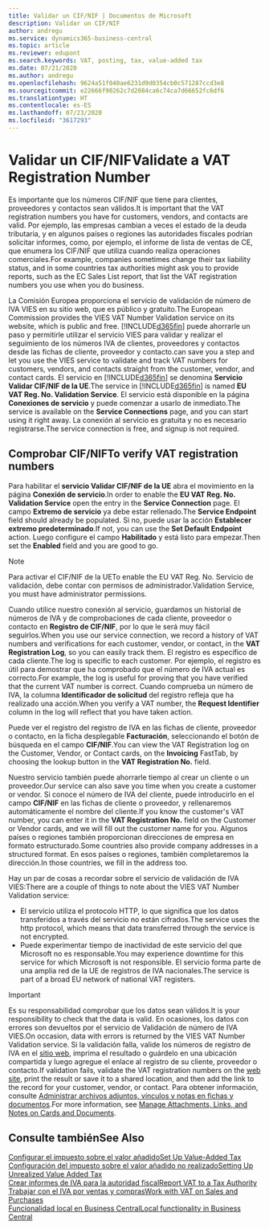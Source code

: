 ```yaml
---
title: Validar un CIF/NIF | Documentos de Microsoft
description: Validar un CIF/NIF
author: andregu
ms.service: dynamics365-business-central
ms.topic: article
ms.reviewer: edupont
ms.search.keywords: VAT, posting, tax, value-added tax
ms.date: 07/21/2020
ms.author: andregu
ms.openlocfilehash: 9624a51f040ae6231d9d0354cb0c571287ccd3e8
ms.sourcegitcommit: e22666f90262c7d2084ca6c74ca7d66652fc6df6
ms.translationtype: HT
ms.contentlocale: es-ES
ms.lasthandoff: 07/23/2020
ms.locfileid: "3617293"
---
```

# <a name="validate-a-vat-registration-number"></a><span data-ttu-id="feff9-103">Validar un CIF/NIF</span><span class="sxs-lookup"><span data-stu-id="feff9-103">Validate a VAT Registration Number</span></span>

<span data-ttu-id="feff9-104">Es importante que los números CIF/NIF que tiene para clientes, proveedores y contactos sean válidos.</span><span class="sxs-lookup"><span data-stu-id="feff9-104">It is important that the VAT registration numbers you have for customers, vendors, and contacts are valid.</span></span> <span data-ttu-id="feff9-105">Por ejemplo, las empresas cambian a veces el estado de la deuda tributaria, y en algunos países o regiones las autoridades fiscales podrían solicitar informes, como, por ejemplo, el informe de lista de ventas de CE, que enumera los CIF/NIF que utiliza cuando realiza operaciones comerciales.</span><span class="sxs-lookup"><span data-stu-id="feff9-105">For example, companies sometimes change their tax liability status, and in some countries tax authorities might ask you to provide reports, such as the EC Sales List report, that list the VAT registration numbers you use when you do business.</span></span>

<span data-ttu-id="feff9-106">La Comisión Europea proporciona el servicio de validación de número de IVA VIES en su sitio web, que es público y gratuito.</span><span class="sxs-lookup"><span data-stu-id="feff9-106">The European Commission provides the VIES VAT Number Validation service on its website, which is public and free.</span></span> [!INCLUDE[d365fin](includes/d365fin_md.md)] <span data-ttu-id="feff9-107">puede ahorrarle un paso y permitirle utilizar el servicio VIES para validar y realizar el seguimiento de los números IVA de clientes, proveedores y contactos desde las fichas de cliente, proveedor y contacto.</span><span class="sxs-lookup"><span data-stu-id="feff9-107">can save you a step and let you use the VIES service to validate and track VAT numbers for customers, vendors, and contacts straight from the customer, vendor, and contact cards.</span></span> <span data-ttu-id="feff9-108">El servicio en [!INCLUDE[d365fin](includes/d365fin_md.md)] se denomina **Servicio Validar CIF/NIF de la UE**.</span><span class="sxs-lookup"><span data-stu-id="feff9-108">The service in [!INCLUDE[d365fin](includes/d365fin_md.md)] is named **EU VAT Reg. No. Validation Service**.</span></span> <span data-ttu-id="feff9-109">El servicio está disponible en la página **Conexiones de servicio** y puede comenzar a usarlo de inmediato.</span><span class="sxs-lookup"><span data-stu-id="feff9-109">The service is available on the **Service Connections** page, and you can start using it right away.</span></span> <span data-ttu-id="feff9-110">La conexión al servicio es gratuita y no es necesario registrarse.</span><span class="sxs-lookup"><span data-stu-id="feff9-110">The service connection is free, and signup is not required.</span></span>

## <a name="to-verify-vat-registration-numbers"></a><span data-ttu-id="feff9-111">Comprobar CIF/NIF</span><span class="sxs-lookup"><span data-stu-id="feff9-111">To verify VAT registration numbers</span></span>

<span data-ttu-id="feff9-112">Para habilitar el **servicio Validar CIF/NIF de la UE** abra el movimiento en la página **Conexión de servicio**.</span><span class="sxs-lookup"><span data-stu-id="feff9-112">In order to enable the **EU VAT Reg. No. Validation Service** open the entry in the **Service Connection** page.</span></span> <span data-ttu-id="feff9-113">El campo **Extremo de servicio** ya debe estar rellenado.</span><span class="sxs-lookup"><span data-stu-id="feff9-113">The **Service Endpoint** field should already be populated.</span></span> <span data-ttu-id="feff9-114">Si no, puede usar la acción **Establecer extremo predeterminado**.</span><span class="sxs-lookup"><span data-stu-id="feff9-114">If not, you can use the **Set Default Endpoint** action.</span></span> <span data-ttu-id="feff9-115">Luego configure el campo **Habilitado** y está listo para empezar.</span><span class="sxs-lookup"><span data-stu-id="feff9-115">Then set the **Enabled** field and you are good to go.</span></span>

> [!NOTE]
> <span data-ttu-id="feff9-116">Para activar el CIF/NIF de la UE</span><span class="sxs-lookup"><span data-stu-id="feff9-116">To enable the EU VAT Reg. No.</span></span> <span data-ttu-id="feff9-117">Servicio de validación, debe contar con permisos de administrador.</span><span class="sxs-lookup"><span data-stu-id="feff9-117">Validation Service, you must have administrator permissions.</span></span>

<span data-ttu-id="feff9-118">Cuando utilice nuestro conexión al servicio, guardamos un historial de números de IVA y de comprobaciones de cada cliente, proveedor o contacto en **Registro de CIF/NIF**, por lo que le será muy fácil seguirlos.</span><span class="sxs-lookup"><span data-stu-id="feff9-118">When you use our service connection, we record a history of VAT numbers and verifications for each customer, vendor, or contact, in the **VAT Registration Log**, so you can easily track them.</span></span> <span data-ttu-id="feff9-119">El registro es específico de cada cliente.</span><span class="sxs-lookup"><span data-stu-id="feff9-119">The log is specific to each customer.</span></span> <span data-ttu-id="feff9-120">Por ejemplo, el registro es útil para demostrar que ha comprobado que el número de IVA actual es correcto.</span><span class="sxs-lookup"><span data-stu-id="feff9-120">For example, the log is useful for proving that you have verified that the current VAT number is correct.</span></span> <span data-ttu-id="feff9-121">Cuando comprueba un número de IVA, la columna **Identificador de solicitud** del registro refleja que ha realizado una acción.</span><span class="sxs-lookup"><span data-stu-id="feff9-121">When you verify a VAT number, the **Request Identifier** column in the log will reflect that you have taken action.</span></span>

<span data-ttu-id="feff9-122">Puede ver el registro del registro de IVA en las fichas de cliente, proveedor o contacto, en la ficha desplegable **Facturación**, seleccionando el botón de búsqueda en el campo **CIF/NIF**.</span><span class="sxs-lookup"><span data-stu-id="feff9-122">You can view the VAT Registration log on the Customer, Vendor, or Contact cards, on the **Invoicing** FastTab, by choosing the lookup button in the **VAT Registration No.** field.</span></span>  

<span data-ttu-id="feff9-123">Nuestro servicio también puede ahorrarle tiempo al crear un cliente o un proveedor.</span><span class="sxs-lookup"><span data-stu-id="feff9-123">Our service can also save you time when you create a customer or vendor.</span></span> <span data-ttu-id="feff9-124">Si conoce el número de IVA del cliente, puede introducirlo en el campo **CIF/NIF** en las fichas de cliente o proveedor, y rellenaremos automáticamente el nombre del cliente.</span><span class="sxs-lookup"><span data-stu-id="feff9-124">If you know the customer's VAT number, you can enter it in the **VAT Registration No.** field on the Customer or Vendor cards, and we will fill out the customer name for you.</span></span> <span data-ttu-id="feff9-125">Algunos países o regiones también proporcionan direcciones de empresa en formato estructurado.</span><span class="sxs-lookup"><span data-stu-id="feff9-125">Some countries also provide company addresses in a structured format.</span></span> <span data-ttu-id="feff9-126">En esos países o regiones, también completaremos la dirección.</span><span class="sxs-lookup"><span data-stu-id="feff9-126">In those countries, we fill in the address too.</span></span>  

<span data-ttu-id="feff9-127">Hay un par de cosas a recordar sobre el servicio de validación de IVA VIES:</span><span class="sxs-lookup"><span data-stu-id="feff9-127">There are a couple of things to note about the VIES VAT Number Validation service:</span></span>

* <span data-ttu-id="feff9-128">El servicio utiliza el protocolo HTTP, lo que significa que los datos transferidos a través del servicio no están cifrados.</span><span class="sxs-lookup"><span data-stu-id="feff9-128">The service uses the http protocol, which means that data transferred through the service is not encrypted.</span></span>  
* <span data-ttu-id="feff9-129">Puede experimentar tiempo de inactividad de este servicio del que Microsoft no es responsable.</span><span class="sxs-lookup"><span data-stu-id="feff9-129">You may experience downtime for this service for which Microsoft is not responsible.</span></span> <span data-ttu-id="feff9-130">El servicio forma parte de una amplia red de la UE de registros de IVA nacionales.</span><span class="sxs-lookup"><span data-stu-id="feff9-130">The service is part of a broad EU network of national VAT registers.</span></span>

> [!IMPORTANT]
> <span data-ttu-id="feff9-131">Es su responsabilidad comprobar que los datos sean válidos.</span><span class="sxs-lookup"><span data-stu-id="feff9-131">It is your responsibility to check that the data is valid.</span></span> <span data-ttu-id="feff9-132">En ocasiones, los datos con errores son devueltos por el servicio de Validación de número de IVA VIES.</span><span class="sxs-lookup"><span data-stu-id="feff9-132">On occasion, data with errors is returned by the VIES VAT Number Validation service.</span></span> <span data-ttu-id="feff9-133">Si la validación falla, valide los números de registro de IVA en el [sitio web](https://ec.europa.eu/taxation_customs/vies/), imprima el resultado o guárdelo en una ubicación compartida y luego agregue el enlace al registro de su cliente, proveedor o contacto.</span><span class="sxs-lookup"><span data-stu-id="feff9-133">If validation fails, validate the VAT registration numbers on the [web site](https://ec.europa.eu/taxation_customs/vies/), print the result or save it to a shared location, and then add the link to the record for your customer, vendor, or contact.</span></span> <span data-ttu-id="feff9-134">Para obtener información, consulte [Administrar archivos adjuntos, vínculos y notas en fichas y documentos](ui-how-add-link-to-record.md).</span><span class="sxs-lookup"><span data-stu-id="feff9-134">For more information, see [Manage Attachments, Links, and Notes on Cards and Documents](ui-how-add-link-to-record.md).</span></span>

## <a name="see-also"></a><span data-ttu-id="feff9-135">Consulte también</span><span class="sxs-lookup"><span data-stu-id="feff9-135">See Also</span></span>

[<span data-ttu-id="feff9-136">Configurar el impuesto sobre el valor añadido</span><span class="sxs-lookup"><span data-stu-id="feff9-136">Set Up Value-Added Tax</span></span>](finance-setup-vat.md)  
[<span data-ttu-id="feff9-137">Configuración del impuesto sobre el valor añadido no realizado</span><span class="sxs-lookup"><span data-stu-id="feff9-137">Setting Up Unrealized Value Added Tax</span></span>](finance-setup-unrealized-vat.md)  
[<span data-ttu-id="feff9-138">Crear informes de IVA para la autoridad fiscal</span><span class="sxs-lookup"><span data-stu-id="feff9-138">Report VAT to a Tax Authority</span></span>](finance-how-report-vat.md)  
[<span data-ttu-id="feff9-139">Trabajar con el IVA por ventas y compras</span><span class="sxs-lookup"><span data-stu-id="feff9-139">Work with VAT on Sales and Purchases</span></span>](finance-work-with-vat.md)  
[<span data-ttu-id="feff9-140">Funcionalidad local en Business Central</span><span class="sxs-lookup"><span data-stu-id="feff9-140">Local functionality in Business Central</span></span>](about-localization.md)  
